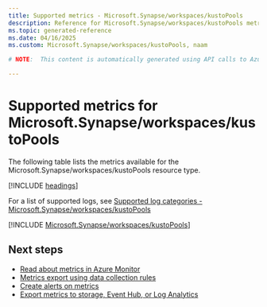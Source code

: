 ```yaml
---
title: Supported metrics - Microsoft.Synapse/workspaces/kustoPools
description: Reference for Microsoft.Synapse/workspaces/kustoPools metrics in Azure Monitor.
ms.topic: generated-reference
ms.date: 04/16/2025
ms.custom: Microsoft.Synapse/workspaces/kustoPools, naam

# NOTE:  This content is automatically generated using API calls to Azure. Any edits made on these files will be overwritten in the next run of the script. 

---
```


  
# Supported metrics for Microsoft.Synapse/workspaces/kustoPools
  
The following table lists the metrics available for the Microsoft.Synapse/workspaces/kustoPools resource type.  
  
  
[!INCLUDE [headings](~/reusable-content/ce-skilling/azure/includes/azure-monitor/reference/metrics/metrics-headings.md)]  
  
  
  
For a list of supported logs, see [Supported log categories - Microsoft.Synapse/workspaces/kustoPools](../supported-logs/microsoft-synapse-workspaces-kustopools-logs.md)  
  
 

[!INCLUDE [Microsoft.Synapse/workspaces/kustoPools](~/reusable-content/ce-skilling/azure/includes/azure-monitor/reference/metrics/microsoft-synapse-workspaces-kustopools-metrics-include.md)]  



## Next steps

- [Read about metrics in Azure Monitor](/azure/azure-monitor/data-platform)
- [Metrics export using data collection rules](/azure/azure-monitor/essentials/data-collection-metrics)
- [Create alerts on metrics](/azure/azure-monitor/alerts/alerts-overview)
- [Export metrics to storage, Event Hub, or Log Analytics](/azure/azure-monitor/essentials/platform-logs-overview)
